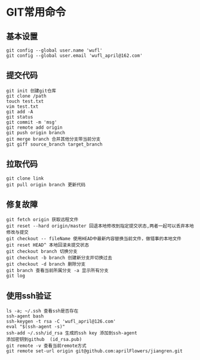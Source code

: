 # GIT常用命令
## 基本设置
	git config --global user.name 'wufl'
	git config --global user.email 'wufl_april@162.com'
## 提交代码
	git init 创建git仓库
	git clone /path
	touch test.txt
	vim test.txt
	git add -A
	git status
	git commit -m 'msg'
	git remote add origin 
	git push origin branch
	git merge branch 合并其他分支带当前分支
	git giff source_branch target_branch
## 拉取代码
	git clone link 
	git pull origin branch 更新代码
## 修复故障
	git fetch origin 获取远程文件
	git reset --hard origin/master 回退本地修改到指定提交状态,两者一起可以丢弃本地修改与提交
	git checkout -- fileName 使用HEAD中最新内容替换当前文件，做错事的本地文件
	git reset HEAD^ 本地回滚未提交状态
	git checkout branch 切换分支
	git checkout -b branch 创建新分支并切换过去
	git checkout -d branch 删除分支
	git branch 查看当前所属分支 -a 显示所有分支
	git log
## 使用ssh验证
	ls -a; ~/.ssh 查看ssh是否存在
	ssh-agent bash
	ssh-keygen -t rsa -C 'wufl_april@126.com'
	eval "$(ssh-agent -s)"
	ssh-add ~/.ssh/id_rsa 生成的ssh key 添加到ssh-agent 
	添加密钥到github  (id_rsa.pub)
	git remote -v 查看当前remote方式
	git remote set-url origin git@github.com:aprilFlowers/jiangren.git

